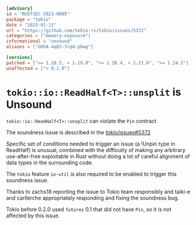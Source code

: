 ```toml
[advisory]
id = "RUSTSEC-2023-0005"
package = "tokio"
date = "2023-01-11"
url = "https://github.com/tokio-rs/tokio/issues/5372"
categories = ["memory-exposure"]
informational = "unsound"
aliases = ["GHSA-4q83-7cq4-p6wg"]

[versions]
patched = [">= 1.18.5, < 1.19.0", ">= 1.20.4, < 1.21.0", ">= 1.24.2"]
unaffected = ["< 0.2.0"]
```

# `tokio::io::ReadHalf<T>::unsplit` is Unsound

`tokio::io::ReadHalf<T>::unsplit` can violate the `Pin` contract

The soundness issue is described in the [tokio/issues#5372](https://github.com/tokio-rs/tokio/issues/5372)

Specific set of conditions needed to trigger an issue (a !Unpin type in ReadHalf)
is unusual, combined with the difficulty of making any arbitrary use-after-free
exploitable in Rust without doing a lot of careful alignment of data types in
the surrounding code.

The `tokio` feature `io-util` is also required to be enabled to trigger this
soundness issue.

Thanks to zachs18 reporting the issue to Tokio team responsibly and taiki-e
and carllerche appropriately responding and fixing the soundness bug.

Tokio before 0.2.0 used `futures` 0.1 that did not have `Pin`, so it is not
affected by this issue.
